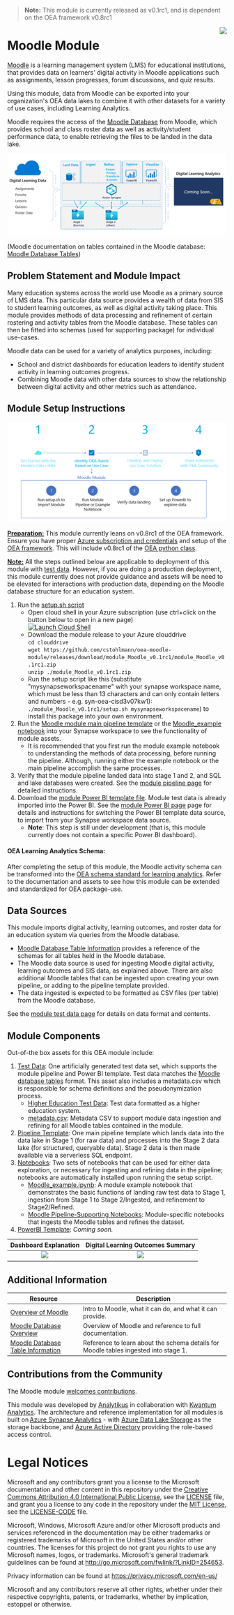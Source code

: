> **Note:** This module is currently released as v0.1rc1, and is dependent on the OEA framework v0.8rc1

<img align="right" height="75" src="https://github.com/microsoft/OpenEduAnalytics/blob/main/docs/pics/oea-logo-nobg.png">

# Moodle Module

[Moodle](https://moodle.org/) is a learning management system (LMS) for educational institutions, that provides data on learners' digital activity in Moodle applications such as assignments, lesson progresses, forum discussions, and quiz results.

Using this module, data from Moodle can be exported into your organization's OEA data lakes to combine it with other datasets for a variety of use cases, including Learning Analytics. 

Moodle requires the access of the [Moodle Database](https://www.examulator.com/er/) from Moodle, which provides school and class roster data as well as activity/student performance data, to enable retrieving the files to be landed in the data lake.

<p align="center">
  <img src="https://github.com/cstohlmann/oea-moodle-module/blob/main/docs/images/moodle_module_v0.1_overview.png" alt="Moodle Module v0.1 Overview"/>
</p>

(Moodle documentation on tables contained in the Moodle database: [Moodle Database Tables](https://www.examulator.com/er/output/index.html)) 
 
## Problem Statement and Module Impact

Many education systems across the world use Moodle as a primary source of LMS data. This particular data source provides a wealth of data from SIS to student learning outcomes, as well as digital activity taking place. This module provides methods of data processing and refinement of certain rostering and activity tables from the Moodle database. These tables can then be fitted into schemas (used for supporting package) for individual use-cases.

Moodle data can be used for a variety of analytics purposes, including:
 - School and district dashboards for education leaders to identify student activity in learning outcomes progress. 
 - Combining Moodle data with other data sources to show the relationship between digital activity and other metrics such as attendance. 

## Module Setup Instructions

<p align="center">
  <img src="https://github.com/cstohlmann/oea-moodle-module/blob/main/docs/images/moodle_module_v0.1_setup_instructions.png" alt="Moodle Setup Instructions"/>
</p>

<ins><strong>Preparation:</ins></strong> This module currently leans on v0.8rc1 of the OEA framework. Ensure you have proper [Azure subscription and credentials](https://github.com/microsoft/OpenEduAnalytics/tree/main/framework) and setup of the [OEA framework](https://github.com/microsoft/OpenEduAnalytics/tree/main/framework#setup-of-framework-assets). This will include v0.8rc1 of the [OEA python class](https://github.com/microsoft/OpenEduAnalytics/blob/main/framework/synapse/notebook/OEA_py.ipynb). 

<ins><strong>Note:</ins></strong> 
All the steps outlined below are applicable to deployment of this module with [test data](https://github.com/microsoft/OpenEduAnalytics/tree/main/modules/module_catalog/Moodle/test_data). However, if you are doing a production deployment, this module currently does not provide guidance and assets will be need to be elevated for interactions with production data, depending on the Moodle database structure for an education system.

1. Run the [setup.sh script](https://github.com/Microsoft/OpenEduAnalytics/blob/main/modules/module_catalog/Moodle/setup.sh)
    * Open cloud shell in your Azure subscription (use ctrl+click on the button below to open in a new page)\
[![Launch Cloud Shell](https://azurecomcdn.azureedge.net/mediahandler/acomblog/media/Default/blog/launchcloudshell.png "Launch Cloud Shell")](https://shell.azure.com/bash)
    * Download the module release to your Azure clouddrive \
`cd clouddrive`\
`wget https://github.com/cstohlmann/oea-moodle-module/releases/download/module_Moodle_v0.1rc1/module_Moodle_v0.1rc1.zip`\
`unzip ./module_Moodle_v0.1rc1.zip`
    * Run the setup script like this (substitute "mysynapseworkspacename" with your synapse workspace name, which must be less than 13 characters and can only contain letters and numbers - e.g. syn-oea-cisd3v07kw1): \
`./module_Moodle_v0.1rc1/setup.sh mysynapseworkspacename`) to install this package into your own environment.
2. Run the [Moodle module main pipeline template](https://github.com/microsoft/OpenEduAnalytics/tree/main/modules/module_catalog/Moodle/pipeline) or the [Moodle_example notebook](https://github.com/microsoft/OpenEduAnalytics/blob/main/modules/module_catalog/Moodle/notebook/Moodle_example.ipynb) into your Synapse workspace to see the functionality of module assets.
     * It is recommended that you first run the module example notebook to understanding the methods of data processing, before running the pipeline. Although, running either the example notebook or the main pipeline accomplish the same processes.
3. Verify that the module pipeline landed data into stage 1 and 2, and SQL and lake databases were created. See the [module pipeline page](https://github.com/microsoft/OpenEduAnalytics/tree/main/modules/module_catalog/Moodle/pipeline) for detailed instructions.
4. Download the [module Power BI template file](https://github.com/microsoft/OpenEduAnalytics/tree/main/modules/module_catalog/Moodle/powerbi). Module test data is already imported into the Power BI. See the [module Power BI page](https://github.com/microsoft/OpenEduAnalytics/tree/main/modules/module_catalog/Moodle/powerbi) page for details and instructions for switching the Power BI template data source, to import from your Synapse workspace data source.
   * <strong>Note</strong>: This step is still under development (that is, this module currently does not contain a specific Power BI dashboard). 

#### OEA Learning Analytics Schema:

After completing the setup of this module, the Moodle activity schema can be transformed into the [OEA schema standard for learning analytics](https://github.com/microsoft/OpenEduAnalytics/tree/main/schemas/schema_catalog/Learning_Analytics). Refer to the documentation and assets to see how this module can be extended and standardized for OEA package-use.

## Data Sources

This module imports digital activity, learning outcomes, and roster data for an education system via queries from the Moodle database.
- [Moodle Database Table Information](https://www.examulator.com/er/output/index.html) provides a reference of the schemas for all tables held in the Moodle database.
- The Moodle data source is used for ingesting Moodle digital activity, learning outcomes and SIS data, as explained above. There are also additional Moodle tables that can be ingested upon creating your own pipeline, or adding to the pipeline template provided.
- The data ingested is expected to be formatted as CSV files (per table) from the Moodle database.

See the [module test data page](https://github.com/microsoft/OpenEduAnalytics/tree/main/modules/module_catalog/Moodle/test_data) for details on data format and contents.

## Module Components
Out-of-the box assets for this OEA module include: 
1. [Test Data](https://github.com/microsoft/OpenEduAnalytics/tree/main/modules/module_catalog/Moodle/test_data): One artificially generated test data set, which supports the module pipeline and Power BI template. Test data matches the [Moodle database tables](https://www.examulator.com/er/output/index.html) format. This asset also includes a metadata.csv which is responsible for schema definitions and the pseudonymization process.
    - [Higher Education Test Data](https://github.com/microsoft/OpenEduAnalytics/tree/main/modules/module_catalog/Moodle/test_data/hed_test_data): Test data formatted as a higher education system.
    - [metadata.csv](https://github.com/microsoft/OpenEduAnalytics/blob/main/modules/module_catalog/Moodle/test_data/metadata.csv): Metadata CSV to support module data ingestion and refining for all Moodle tables contained in the module.
2. [Pipeline Template](https://github.com/microsoft/OpenEduAnalytics/tree/main/modules/module_catalog/Moodle/pipeline): One main pipeline template which lands data into the data lake in Stage 1 (for raw data) and processes into the Stage 2 data lake (for structured, queryable data). Stage 2 data is then made available via a serverless SQL endpoint.
3. [Notebooks](https://github.com/microsoft/OpenEduAnalytics/tree/main/modules/module_catalog/Moodle/notebook): Two sets of notebooks that can be used for either data exploration, or necessary for ingesting and refining data in the pipeline; notebooks are automatically installed upon running the setup script.
    - [Moodle_example.ipynb](https://github.com/microsoft/OpenEduAnalytics/blob/main/modules/module_catalog/Moodle/notebook/Moodle_example.ipynb): A module example notebook that demonstrates the basic functions of landing raw test data to Stage 1, ingestion from Stage 1 to Stage 2/Ingested, and refinement to Stage2/Refined.
    - [Moodle Pipeline-Supporting Notebooks](https://github.com/microsoft/OpenEduAnalytics/blob/main/modules/module_catalog/Moodle/notebook): Module-specific notebooks that ingests the Moodle tables and refines the dataset.
4. [PowerBI Template](https://github.com/microsoft/OpenEduAnalytics/tree/main/modules/module_catalog/Moodle/powerbi): <em>Coming soon.</em>

Dashboard Explanation | Digital Learning Outcomes Summary
:-------------------------:|:-------------------------:
![](https://github.com/microsoft/OpenEduAnalytics/blob/main/modules/module_catalog/Microsoft_Graph/docs/images/v0.1/coming_soon_visual.png) |  ![](https://github.com/microsoft/OpenEduAnalytics/blob/main/modules/module_catalog/Microsoft_Graph/docs/images/v0.1/coming_soon_visual.png)   
## Additional Information

| Resource | Description |
| --- | --- |
| [Overview of Moodle](https://moodle.org/) | Intro to Moodle, what it can do, and what it can provide. |
| [Moodle Database Overview](https://www.examulator.com/er/) | Overview of Moodle and reference to full documentation. |
| [Moodle Database Table Information](https://www.examulator.com/er/output/index.html) | Reference to learn about the schema details for Moodle tables ingested into stage 1. |

## Contributions from the Community
 
The Moodle module [welcomes contributions](https://github.com/microsoft/OpenEduAnalytics/blob/main/docs/license/CONTRIBUTING.md).

This module was developed by [Analytikus](https://www.analytikus.com/) in collaboration with [Kwantum Analytics](https://www.kwantumedu.com/). The architecture and reference implementation for all modules is built on [Azure Synapse Analytics](https://azure.microsoft.com/en-us/services/synapse-analytics/) - with [Azure Data Lake Storage](https://docs.microsoft.com/en-us/azure/storage/blobs/data-lake-storage-introduction) as the storage backbone,  and [Azure Active Directory](https://azure.microsoft.com/en-us/services/active-directory/) providing the role-based access control.

# Legal Notices
Microsoft and any contributors grant you a license to the Microsoft documentation and other content
in this repository under the [Creative Commons Attribution 4.0 International Public License](https://creativecommons.org/licenses/by/4.0/legalcode),
see the [LICENSE](https://github.com/microsoft/OpenEduAnalytics/blob/main/docs/license/LICENSE) file, and grant you a license to any code in the repository under the [MIT License](https://opensource.org/licenses/MIT), see the
[LICENSE-CODE](LICENSE-CODE) file.

Microsoft, Windows, Microsoft Azure and/or other Microsoft products and services referenced in the documentation
may be either trademarks or registered trademarks of Microsoft in the United States and/or other countries.
The licenses for this project do not grant you rights to use any Microsoft names, logos, or trademarks.
Microsoft's general trademark guidelines can be found at http://go.microsoft.com/fwlink/?LinkID=254653.

Privacy information can be found at https://privacy.microsoft.com/en-us/

Microsoft and any contributors reserve all other rights, whether under their respective copyrights, patents,
or trademarks, whether by implication, estoppel or otherwise.
